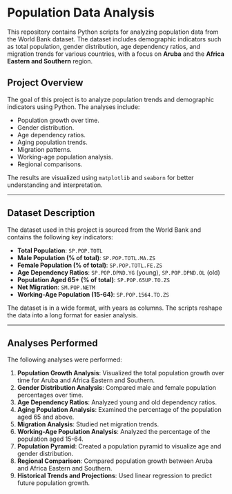 # Population Data Analysis

This repository contains Python scripts for analyzing population data from the World Bank dataset. The dataset includes demographic indicators such as total population, gender distribution, age dependency ratios, and migration trends for various countries, with a focus on **Aruba** and the **Africa Eastern and Southern** region.

## Project Overview
The goal of this project is to analyze population trends and demographic indicators using Python. The analyses include:
- Population growth over time.
- Gender distribution.
- Age dependency ratios.
- Aging population trends.
- Migration patterns.
- Working-age population analysis.
- Regional comparisons.

The results are visualized using `matplotlib` and `seaborn` for better understanding and interpretation.

---

## Dataset Description
The dataset used in this project is sourced from the World Bank and contains the following key indicators:
- **Total Population**: `SP.POP.TOTL`
- **Male Population (% of total)**: `SP.POP.TOTL.MA.ZS`
- **Female Population (% of total)**: `SP.POP.TOTL.FE.ZS`
- **Age Dependency Ratios**: `SP.POP.DPND.YG` (young), `SP.POP.DPND.OL` (old)
- **Population Aged 65+ (% of total)**: `SP.POP.65UP.TO.ZS`
- **Net Migration**: `SM.POP.NETM`
- **Working-Age Population (15-64)**: `SP.POP.1564.TO.ZS`

The dataset is in a wide format, with years as columns. The scripts reshape the data into a long format for easier analysis.

---

## Analyses Performed
The following analyses were performed:
1. **Population Growth Analysis**: Visualized the total population growth over time for Aruba and Africa Eastern and Southern.
2. **Gender Distribution Analysis**: Compared male and female population percentages over time.
3. **Age Dependency Ratios**: Analyzed young and old dependency ratios.
4. **Aging Population Analysis**: Examined the percentage of the population aged 65 and above.
5. **Migration Analysis**: Studied net migration trends.
6. **Working-Age Population Analysis**: Analyzed the percentage of the population aged 15-64.
7. **Population Pyramid**: Created a population pyramid to visualize age and gender distribution.
8. **Regional Comparison**: Compared population growth between Aruba and Africa Eastern and Southern.
9. **Historical Trends and Projections**: Used linear regression to predict future population growth.


